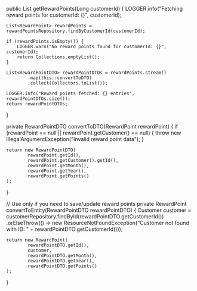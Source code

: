 public List<RewardPointDTO> getRewardPoints(Long customerId) {
    LOGGER.info("Fetching reward points for customerId: {}", customerId);
    
    List<RewardPoint> rewardPoints = rewardPointsRepository.findByCustomerId(customerId);
    
    if (rewardPoints.isEmpty()) {
        LOGGER.warn("No reward points found for customerId: {}", customerId);
        return Collections.emptyList();
    }

    List<RewardPointDTO> rewardPointDTOs = rewardPoints.stream()
            .map(this::convertToDTO)
            .collect(Collectors.toList());

    LOGGER.info("Reward points fetched: {} entries", rewardPointDTOs.size());
    return rewardPointDTOs;
}

private RewardPointDTO convertToDTO(RewardPoint rewardPoint) {
    if (rewardPoint == null || rewardPoint.getCustomer() == null) {
        throw new IllegalArgumentException("Invalid reward point data");
    }

    return new RewardPointDTO(
            rewardPoint.getId(),
            rewardPoint.getCustomer().getId(),
            rewardPoint.getMonth(),
            rewardPoint.getYear(),
            rewardPoint.getPoints()
    );
}

// Use only if you need to save/update reward points
private RewardPoint convertToEntity(RewardPointDTO rewardPointDTO) {
    Customer customer = customerRepository.findById(rewardPointDTO.getCustomerId())
            .orElseThrow(() -> new ResourceNotFoundException("Customer not found with ID: " + rewardPointDTO.getCustomerId()));

    return new RewardPoint(
            rewardPointDTO.getId(),
            customer,
            rewardPointDTO.getMonth(),
            rewardPointDTO.getYear(),
            rewardPointDTO.getPoints()
    );
}
